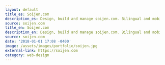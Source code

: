 ```yaml
---
layout: default
title_es: Soijen.com
description_es: Design, build and manage soijen.com. Bilingual and mobile-ready site. In addition writing and content creation across website and social media platforms about outdoor activities and unexplored regions of Chilean Patagonia.
source: soijen.com
title_en: Soijen.com
description_en: Design, build and manage soijen.com. Bilingual and mobile-ready site. In addition writing and content creation across website and social media platforms about outdoor activities and unexplored regions of Chilean Patagonia.
source: soijen.com
date: '2018-01-01 17:08 -0400'
image: /assets/images/portfolio/soijen.jpg
external-link: https://soijen.com
category: web-design
---
```

